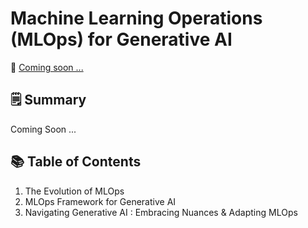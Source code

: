 # Machine Learning Operations (MLOps) for Generative AI

📘 <a href='#'> Coming soon ...</a> 


## 🗒️ Summary
Coming Soon ...

## 📚 Table of Contents

1. The Evolution of MLOps 
2. MLOps Framework for Generative AI 
3. Navigating Generative AI : Embracing Nuances & Adapting MLOps
